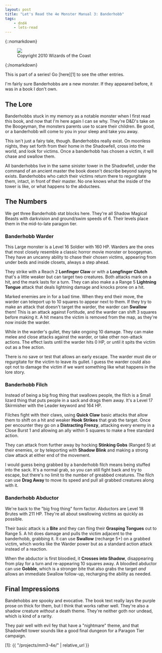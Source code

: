 ```yaml
---
layout: post
title: "Let's Read the 4e Monster Manual 3: Banderhobb"
tags:
    - dnd4
    - lets-read
---
```


{::nomarkdown}
<figure class="center">
  <img src="{{ "/assets/wir-mm3-4e-banderhob.png" | absolute_url }}"/>
  <figcaption>
    Copyright 2010 Wizards of the Coast
  </figcaption>
</figure>
{:/nomarkdown}

This is part of a series! Go [here][1] to see the other entries.

I'm fairly sure Banderhobbs are a new monster. If they appeared before, it was
in a book I don't own.

## The Lore

Banderhobbs stuck in my memory as a notable monster when I first read this book,
and now that I'm here again I can se why. They're D&D's take on the Boogeyman,
the monsters parents use to scare their children. Be good, or a banderhobb will
come to you in your sleep and take you away.

This isn't just a fairy tale, though. Banderhobbs really exist. On moonless
nights, they set forth from their home in the Shadowfell, cross into the world,
and look for victims. Once a banderhobb has chosen a victim, it will chase and
swallow them.

All banderhobbs live in the same sinister tower in the Shadowfell, under the
command of an ancient master the book doesn't describe beyond saying he
exists. Banderhobbs who catch their victims return there to regurgitate them,
intact, in front of their master. No one knows what the inside of the tower is
like, or what happens to the abductees.

## The Numbers

We get three Banderhobb stat blocks here. They're all Shadow Magical Beasts with
darkvision and ground/swim speeds of 6. Their levels place them in the
mid-to-late paragon tier.

### Banderhobb Warder

This Large monster is a Level 16 Soldier with 160 HP. Warders are the ones that
most closely resemble a classic horror movie monster or boogeyman. They have an
uncanny ability to chase their chosen victims, appearing from under beds and
inside closets, always a step ahead.

They strike with a Reach 2 **Lonfinger Claw** or with a **Longfinger Clutch**
that's a little weaker but can target two creatures. Both attacks mark on a hit,
and the mark lasts for a turn. They can also make a a Range 5 **Lightning
Tongue** attack that deals lightning damage and knocks prone on a hit.

Marked enemies are in for a bad time. When they end their move, the warder can
teleport up to 10 squares to appear next to them. If they try to make an attack
that doesn't target the warder, the warder can **Swallow** them! This is an
attack against Fortitude, and the warder can shift 3 squares before making it. A
hit means the victim is removed from the map, as they're now inside the warder.

While in the warder's gullet, they take ongoing 10 damage. They can make melee
and close attacks against the warder, or take other non-attack actions. The
effect lasts until the warder hits 0 HP, or until it spits the victim out as a
free action.

There is no save or test that allows an early escape. The warder must die or
regurgitate for the victim to leave its gullet. I guess the warder could also
opt not to damage the victim if we want something like what happens in the lore
story.

### Banderhobb Filch

Instead of being a big frog thing that swallows people, the filch is a Small
lizard thing that puts people in a sack and drags them away. It's a Level 17
Skirmisher with the Leader keyword and 164 HP.

Filches fight with their claws, using **Quick Claw** basic attacks that allow
them to shift on a hit and weaker **Hook Strikes** that grab the target. Once
per encounter they go on a **Distracting Frenzy**, attacking every enemy in a
Close Burst 1 and allowing an ally within 5 squares to make a free standard
action.

They can attack from further away by hocking **Stinking Gobs** (Ranged 5) at
their enemies, or by teleporting with **Shadow Blink** and making a strong claw
attack at either end of the movement.

I would guess being grabbed by a banderhobb filch means being stuffed into the
sack. It's a normal grab, so you can still fight back and try to escape, but
there's no limit to the number of greabbed creatures. The filch can use **Drag
Away** to move its speed and pull all grabbed creatures along with it.

### Banderhobb Abductor

We're back to the "big frog thing" form factor. Abductors are Level 18 Brutes
with 211 HP. They're all about swallowing victims as quickly as possible.

Their basic attack is a **Bite** and they can fling their **Grasping Tongues**
out to Range 5. A hit does damage and pulls the victim adjacent to the
banderhobb, grabbing it. It can use **Swallow** (recharge 5+) on a grabbed
victim, which works like the Warder power but as a standard action attack
instead of a reaction.

When the abductor is first bloodied, it **Crosses into Shadow**, disappearing
from play for a turn and re-appearing 10 squares away. A bloodied abductor can
use **Gobble**, which is a stronger bite that also grabs the target _and_ allows
an immediate Swallow follow-up, recharging the ability as needed.

## Final Impressions

Bandehobbs are spooky and evocative. The book text really lays the purple prose
on thick for them, but I think that works rather well. They're also a shadow
creature _without_ a death theme. They're neither goth nor undead, which is kind
of a rarity.

They pair well with evil fey that have a "nightmare" theme, and that Shadowfell
tower sounds like a good final dungeon for a Paragon Tier campaign.

[1]: {{ "/projects/mm3-4e/" | relative_url }}
